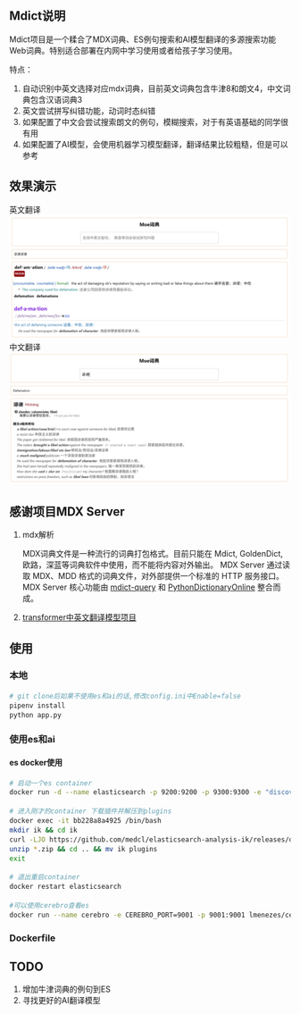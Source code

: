 ## Mdict说明

Mdict项目是一个糅合了MDX词典、ES例句搜索和AI模型翻译的多源搜索功能Web词典。特别适合部署在内网中学习使用或者给孩子学习使用。

特点：

1. 自动识别中英文选择对应mdx词典，目前英文词典包含牛津8和朗文4，中文词典包含汉语词典3
2. 英文尝试拼写纠错功能，动词时态纠错
3. 如果配置了中文会尝试搜索朗文的例句，模糊搜索，对于有英语基础的同学很有用
4. 如果配置了AI模型，会使用机器学习模型翻译，翻译结果比较粗糙，但是可以参考

## 效果演示

英文翻译
![英文翻译](screenshots/en_example.png)
中文翻译
![中文翻译](screenshots/zh_example.png)

## 感谢项目MDX Server

1. mdx解析

   MDX词典文件是一种流行的词典打包格式。目前只能在 Mdict, GoldenDict, 欧路，深蓝等词典软件中使用，而不能将内容对外输出。
   MDX Server 通过读取 MDX、MDD 格式的词典文件，对外部提供一个标准的 HTTP 服务接口。
   MDX Server 核心功能由 [mdict-query](https://github.com/mmjang/mdict-query)
   和 [PythonDictionaryOnline](https://github.com/amazon200code/PythonDictionaryOnline) 整合而成。

2. [transformer中英文翻译模型项目](https://huggingface.co/Helsinki-NLP)

## 使用

### 本地

```bash
# git clone后如果不使用es和ai的话,修改config.ini中Enable=false
pipenv install
python app.py
```

### 使用es和ai

#### es docker使用

```bash
# 启动一个es container
docker run -d --name elasticsearch -p 9200:9200 -p 9300:9300 -e "discovery.type=single-node" elasticsearch:7.17.1

# 进入刚才的container 下载插件并解压到plugins
docker exec -it bb228a8a4925 /bin/bash
mkdir ik && cd ik
curl -LJO https://github.com/medcl/elasticsearch-analysis-ik/releases/download/v7.17.1/elasticsearch-analysis-ik-7.17.1.zip
unzip *.zip && cd .. && mv ik plugins
exit

# 退出重启container
docker restart elasticsearch

#可以使用cerebro查看es
docker run --name cerebro -e CEREBRO_PORT=9001 -p 9001:9001 lmenezes/cerebro
```

### Dockerfile

## TODO

1. 增加牛津词典的例句到ES
2. 寻找更好的AI翻译模型